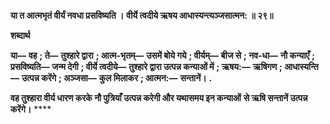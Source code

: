 **या त आत्मभृतं वीर्यं नवधा प्रसविष्यति ।** **वीर्ये त्वदीये ऋषय आधास्यन्त्यञ्जसात्मन: ॥ २९॥** 

**शब्दार्थ** 

**या—** **वह** **; ते—** **तुश्हारे द्वारा** **; आत्म-भृतम्—** **उसमें बोये गये** **; वीर्यम्—** **बीज से** **; नव-धा—** **नौ कन्याएँ** **; प्रसविष्यति—** **जन्म देगी** **; वीर्ये त्वदीये—** **तुश्हारे द्वारा उत्पन्न कन्याओं में** **; ऋषय:—** **ऋषिगण** **; आधास्यन्ति—** **उत्पन्न करेंगे** **; अञ्जसा—** **कुल मिलाकर** **; आत्मन:—** **सन्तानें।** **.** 

**वह तुश्हारा वीर्य धारण करके नौ पुत्रियाँ उत्पन्न करेगी और यथासमय इन कन्याओं** **से ऋषि सन्तानें उत्पन्न करेंगे।** **** 